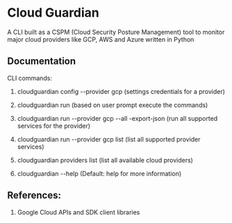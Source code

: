 # Cloud Guardian
A CLI built as a CSPM (Cloud Security Posture Management) tool to monitor major cloud providers like GCP, AWS and Azure written in Python

## Documentation

CLI commands:

1. cloudguardian config --provider gcp  (settings credentials for a provider)

2. cloudguardian run  (based on user prompt execute the commands)

3. cloudguardian run --provider gcp --all -export-json  (run all supported services for the provider)

4. cloudguardian run --provider gcp list   (list all supported provider services)

5. cloudguardian providers list   (list all available cloud providers)

6. cloudguardian --help (Default: help for more information)


## References:
1. Google Cloud APIs and SDK client libraries
